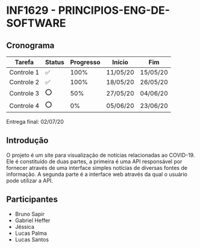 # INF1629 - PRINCIPIOS-ENG-DE-SOFTWARE

## Cronograma
Tarefa | Status | Progresso | Início | Fim
------ | ------ | --------- | ------ | ----
Controle 1 | :white_check_mark: | 100% | 11/05/20 | 15/05/20
Controle 2 | :white_check_mark: | 100% | 18/05/20 | 26/05/20
Controle 3 | :o: | 50% | 27/05/20 | 04/06/20
Controle 4 | :o: | 0% | 05/06/20 | 23/06/20

Entrega final: 02/07/20


## Introdução
O projeto é um site para visualização de notícias relacionadas ao COVID-19. 
Ele é constituído de duas partes, a primeira é uma API responsável por fornecer através de uma interface simples notícias de diversas fontes de informação. A segunda parte é a interface web através da qual o usuário pode utilizar a API.

## Participantes
* Bruno Sapir
* Gabriel Heffer
* Jéssica 
* Lucas Palma
* Lucas Santos
